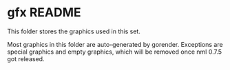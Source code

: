 # gfx README

This folder stores the graphics used in this set.

Most graphics in this folder are auto-generated by gorender. Exceptions are special graphics and empty graphics, which will be removed once nml 0.7.5 got released.